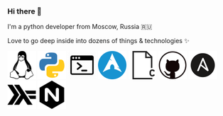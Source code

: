 ### Hi there 👋

I'm a python developer from Moscow, Russia 🇷🇺

Love to go deep inside into dozens of things & technologies ✨

![](img/linux.png)
![](img/python.png)
![](img/bash.png)
![](img/arch.png)
![](img/c.png)
![](img/git.png)
![](img/ansible.png)
![](img/haskell.png)
![](img/nginx.png)

